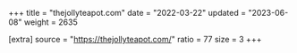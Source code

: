 +++
title = "thejollyteapot.com"
date = "2022-03-22"
updated = "2023-06-08"
weight = 2635

[extra]
source = "https://thejollyteapot.com/"
ratio = 77
size = 3
+++
